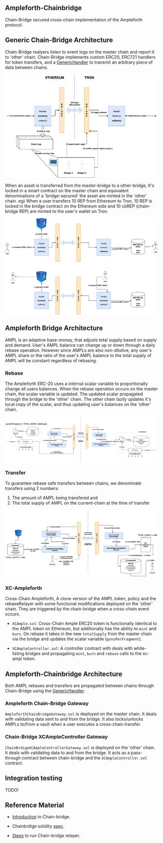 ## Ampleforth-Chainbridge

Chain-Bridge secured cross-chain implementation of the Ampleforth protocol.

## Generic Chain-Bridge Architecture

Chain-Bridge realyers listen to event logs on the master chain and report it to 'other' chain. Chain-Bridge implements custom ERC20, ERC721 handlers for token transfers, and a [GenericHandler](https://github.com/ChainSafe/chainbridge-spec/blob/master/ethereum.md#generic-handler) to transmit an arbitrary piece of data between chains.

![Generic bridge arch](./assets/generic-bridge-arch.png)

When an asset is transferred from the master-bridge to a other-bridge, It's locked in a smart contract on the master chain and equivalent denominations of a 'bridge-secured' the asset are minted in the 'other' chain.
eg) When a user transfers 10 REP from Ethereum to Tron, 10 REP is locked in the bridge contract on the Ethereum side and 10 cbREP (chain-bridge REP) are minted to the user's wallet on Tron.

![Generic bridge transfer arch](./assets/generic-bridge-transfer-arch.png)

## Ampleforth Bridge Architecture

AMPL is an adaptive base-money, that adjusts total supply based on supply and demand. User's AMPL balance can change up or down through a daily rebase operation. However since AMPLs are also non-dilutive, any user's AMPL share or the ratio of the user's AMPL balance to the total supply of AMPL will be constant regardless of rebasing.

### Rebase

The Ampleforth ERC-20 uses a internal scalar variable to proportionally change all users balances.  When the rebase operation occurs on the master chain, the scalar variable is updated. The updated scalar propagated through the bridge to the 'other' chain. The other chain lazily updates it's local copy of the scalar, and thus updating user's balances on the 'other' chain.

![Rebase bridge arch](./assets/ampl-bridge-rebase-arch.png)


### Transfer

To guarantee rebase safe transfers between chains, we denominate transfers using 2 numbers:
1) The amount of AMPL being transfered and
2) The total supply of AMPL on the current-chain at the time of transfer

![Rebase bridge arch](./assets/ampl-bridge-transfer-arch.png)


### XC-Ampleforth

Cross-Chain Ampleforth, A clone version of the AMPL token, policy and the rebaseRelayer with some functional modifications deployed on the 'other' chain. They are triggered by the chain-bridge when a cross-chain event occurs.

* `XCAmple.sol`: Cross-Chain Ample ERC20 token is functionally identical to the AMPL token on Ethereum, but additionally has the ability to `mint` and `burn`. On rebase it takes in the new `totalSupply` from the master chain via the bridge and updates the scalar variable (`gonsPerFragment`).

* `XCAmpleController.sol`: A controller contract with deals with white-listing bridges and propagating `mint`, `burn` and `rebase` calls to the xc-ampl token.


## Ampleforth-Chainbridge Architecture

Both AMPL rebases and transfers are propagated between chains through Chain-Bridge using the [GenericHandler](https://github.com/ChainSafe/chainbridge-spec/blob/master/ethereum.md#generic-handler).

### Ampleforth Chain-Bridge Gateway

`AmpleforthChainBridgeGateway.sol` is deployed on the master chain. It deals with validating data sent to and from the bridge. It also locks/unlocks AMPLs to/from a vault when a user executes a cross-chain transfer.


### Chain-Bridge XCAmpleController Gateway

`ChainBrdigeXCAmpleControllerGateway.sol` is deployed on the 'other' chain. It deals with validating data to and from the bridge. It acts as a pass-through contract between chain-bridge and the `XCAmpleController.sol` contract.

## Integration testing

TODO!


## Reference Material

* [Introduction](https://www.notion.so/Introduction-to-ChainBridge-f1b783317e464f61909c743e1e934e99) to Chain-bridge.

* Chainbrdige solidity [spec](https://www.notion.so/ChainBridge-Solidity-ad0b0e53e5204e7c8e5e850cbd40392b).

* [Steps](https://www.notion.so/Step-by-Step-Usage-Guide-ethereum-62fc70f1c39e45a48f9079d6b027d4ca) to run Chain-bridge relayer.
